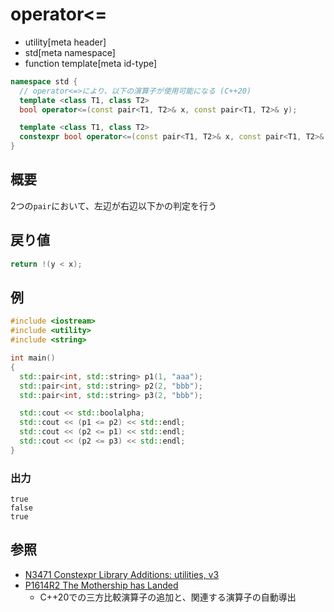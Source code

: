 # operator<=
* utility[meta header]
* std[meta namespace]
* function template[meta id-type]

```cpp
namespace std {
  // operator<=>により、以下の演算子が使用可能になる (C++20)
  template <class T1, class T2>
  bool operator<=(const pair<T1, T2>& x, const pair<T1, T2>& y);           // (1) C++03

  template <class T1, class T2>
  constexpr bool operator<=(const pair<T1, T2>& x, const pair<T1, T2>& y); // (1) C++14
}
```

## 概要
2つの`pair`において、左辺が右辺以下かの判定を行う


## 戻り値
```cpp
return !(y < x);
```


## 例
```cpp example
#include <iostream>
#include <utility>
#include <string>

int main()
{
  std::pair<int, std::string> p1(1, "aaa");
  std::pair<int, std::string> p2(2, "bbb");
  std::pair<int, std::string> p3(2, "bbb");

  std::cout << std::boolalpha;
  std::cout << (p1 <= p2) << std::endl;
  std::cout << (p2 <= p1) << std::endl;
  std::cout << (p2 <= p3) << std::endl;
}
```

### 出力
```
true
false
true
```


## 参照
- [N3471 Constexpr Library Additions: utilities, v3](http://www.open-std.org/jtc1/sc22/wg21/docs/papers/2012/n3471.html)
- [P1614R2 The Mothership has Landed](https://www.open-std.org/jtc1/sc22/wg21/docs/papers/2019/p1614r2.html)
    - C++20での三方比較演算子の追加と、関連する演算子の自動導出
